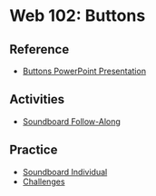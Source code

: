 # Web 102: Buttons

## Reference
- <a href="Lecture.pptx" target="_blank">Buttons PowerPoint Presentation</a>

## Activities
- [Soundboard Follow-Along](SoundboardFollowAlongInstructions.md)

## Practice
- [Soundboard Individual](SoundboardIndividualInstructions.md)
- [Challenges](Challenges.md)